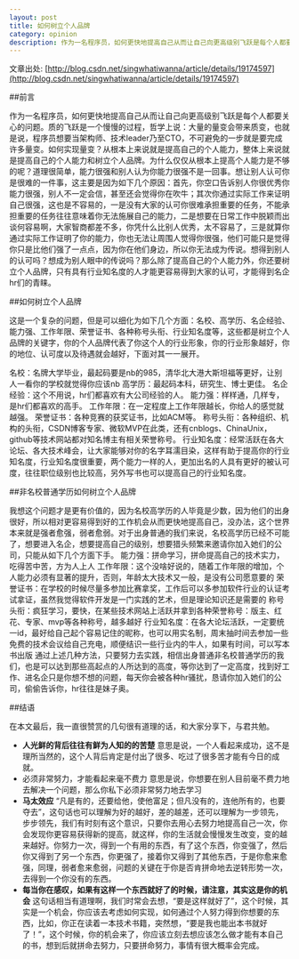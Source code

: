 ```yaml
---
layout: post
title: 如何树立个人品牌
category: opinion
description: 作为一名程序员，如何更快地提高自己从而让自己向更高级别飞跃是每个人都要关心的问题。
---
```


文章出处: [http://blog.csdn.net/singwhatiwanna/article/details/19174597](http://blog.csdn.net/singwhatiwanna/article/details/19174597)   

##前言

作为一名程序员，如何更快地提高自己从而让自己向更高级别飞跃是每个人都要关心的问题。质的飞跃是一个慢慢的过程，哲学上说：大量的量变会带来质变，也就是说，程序员想要当架构师、技术leader乃至CTO，不可避免的一步就是要完成许多量变。如何实现量变？从根本上来说就是提高自己的个人能力，整体上来说就是提高自己的个人能力和树立个人品牌。为什么仅仅从根本上提高个人能力是不够的呢？道理很简单，能力很强和别人认为你能力很强不是一回事。想让别人认可你是很难的一件事，这主要是因为如下几个原因：首先，你空口告诉别人你很优秀你能力很强，别人不一定会信，甚至还会觉得你在吹牛；其次你通过实际工作来证明自己很强，这也是不容易的，一是没有大家的认可你很难承担重要的任务，不能承担重要的任务往往意味着你无法施展自己的能力，二是想要在日常工作中脱颖而出谈何容易啊，大家智商都差不多，你凭什么比别人优秀，太不容易了，三是就算你通过实际工作证明了你的能力，你也无法让周围人觉得你很强，他们可能只是觉得你只是比他们强了一点点，因为你在他们身边，所以你无法成为传说。想得到别人的认可吗？想成为别人眼中的传说吗？那么除了提高自己的个人能力外，你还要树立个人品牌，只有具有行业知名度的人才能更容易得到大家的认可，才能得到名企hr们的青睐。

##如何树立个人品牌

这是一个复杂的问题，但是可以细化为如下几个方面：名校、高学历、名企经验、能力强、工作年限、荣誉证书、各种称号头衔、行业知名度等，这些都是树立个人品牌的关键字，你的个人品牌代表了你这个人的行业形象，你的行业形象越好，你的地位、认可度以及待遇就会越好，下面对其一一展开。

名校：名牌大学毕业，最起码要是nb的985，清华北大港大斯坦福等更好，让别人一看你的学校就觉得你应该nb
高学历：最起码本科，研究生、博士更佳。
名企经验：这个不用说，hr们都喜欢有大公司经验的人。
能力强：样样通，几样专，是hr们都喜欢的高手。
工作年限：在一定程度上工作年限越长，你给人的感觉就越强。
荣誉证书：各种竞赛的获奖证书，比如ACM等。
称号头衔：各种组织、机构的头衔，CSDN博客专家、微软MVP在此类，还有cnblogs、ChinaUnix，github等技术网站都对知名博主有相关荣誉称号。
行业知名度：经常活跃在各大论坛、各大技术峰会，让大家能够对你的名字耳濡目染，这样有助于提高你的行业知名度，行业知名度很重要，两个能力一样的人，更加出名的人具有更好的被认可度，往往职位级别也比较高，另外写书也可以提高自己的行业知名度。

##非名校普通学历如何树立个人品牌

我想这个问题才是更有价值的，因为名校高学历的人毕竟是少数，因为他们的出身很好，所以相对更容易得到好的工作机会从而更快地提高自己，没办法，这个世界本来就是强者愈强，弱者愈弱。对于出身普通的我们来说，名校高学历已经不可能了，想要进入名企，想要提高自己的级别，想要猎头频繁来邀请你加入她们的公司，只能从如下几个方面下手。
能力强：拼命学习，拼命提高自己的技术实力，吃得苦中苦，方为人上人
工作年限：这个没啥好说的，随着工作年限的增加，个人能力必须有显著的提升，否则，年龄太大技术又一般，是没有公司愿意要的
荣誉证书：在学校的时候尽量多参加比赛拿奖，工作后可以多参加软件行业的认证考试拿证，虽然我觉得软件开发是一门实践的艺术，但是理论知识还是需要的
称号头衔：疯狂学习，要快，在某些技术网站上活跃并拿到各种荣誉称号：版主、红花、专家、mvp等各种称号，越多越好
行业知名度：在各大论坛活跃，一定要统一id，最好给自己起个容易记住的昵称，也可以用实名制，周末抽时间去参加一些免费的技术会议给自己充电，顺便结识一些行业内的牛人，如果有时间，可以写本书出版
通过上述几种方法，只要努力去实践，相信出身普通非名校普通学历的我们，也是可以达到那些高起点的人所达到的高度，等你达到了一定高度，找到好工作、进名企只是你想不想的问题，每天你会被各种hr骚扰，恳请你加入她们的公司，偷偷告诉你，hr往往是妹子奥。

##结语

在本文最后，我一直很赞赏的几句很有道理的话，和大家分享下，与君共勉。

* __人光鲜的背后往往有鲜为人知的的苦楚__ 意思是说，一个人看起来成功，这不是理所当然的，这个人背后肯定是付出了很多、吃过了很多苦才能有今日的成就。
* 必须非常努力，才能看起来毫不费力 意思是说，你想要在别人目前毫不费力地去解决一个问题，那么你私下必须非常努力地去学习
* __马太效应__ “凡是有的，还要给他，使他富足；但凡没有的，连他所有的，也要夺去”，这句话也可以理解为好的越好，差的越差，还可以理解为一步领先，步步领先，我们有时刻有这个意识，只要你去用心去努力地提高自己一次，你会发现你更容易获得新的提高，就这样，你的生活就会慢慢发生改变，变的越来越好。你努力一次，得到一个有用的东西，有了这个东西，你变强了，然后你又得到了另一个东西，你更强了，接着你又得到了其他东西，于是你愈来愈强，同理，弱者愈来愈弱，问题的关键在于你是否肯拼命地去逆转形势一次，去得到一个你没有的东西。
* __每当你在感叹，如果有这样一个东西就好了的时候，请注意，其实这是你的机会__ 这句话相当有道理啊，我们时常会去想，“要是这样就好了”，这个时候，其实是一个机会，你应该去考虑如何实现，如何通过个人努力得到你想要的东西，比如，你正在读着一本技术书籍，突然想，“要是我也能出本书就好了！”，这个时候，你的机会来了，你应该立刻去想应该怎么做才能有本自己的书，想到后就拼命去努力，只要拼命努力，事情有很大概率会完成。



